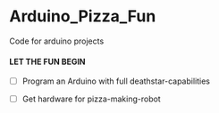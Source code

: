 # Arduino_Pizza_Fun
Code for arduino projects

#### LET THE FUN BEGIN ####

- [ ] Program an Arduino with full deathstar-capabilities

- [ ] Get hardware for pizza-making-robot
